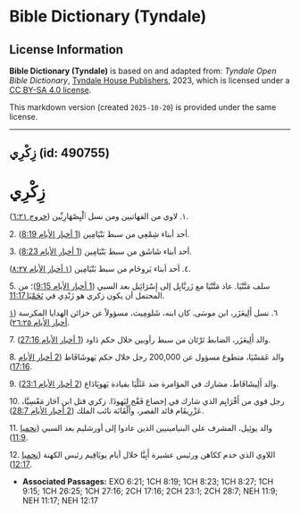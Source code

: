 # Bible Dictionary (Tyndale)

## License Information

**Bible Dictionary (Tyndale)** is based on and adapted from: _Tyndale Open Bible Dictionary_, [Tyndale House Publishers](https://tyndaleopenresources.com/), 2023, which is licensed under a [CC BY-SA 4.0 license](https://creativecommons.org/licenses/by-sa/4.0/legalcode.en).

This markdown version (created `2025-10-20`) is provided under the same license.



--------------------------------

## زِكْرِي (id: 490755)

زِكْرِي
=======

١. لاوي من القهاتيين ومن نسل ٱلْيِصْهَارِيِّين ([خروج ٦:٢١](https://ref.ly/Exod6:21)).

2\. أحد أبناء شِمْعِي من سبط بَنْيَامِين ([1 أخبار الأيام 8:19](https://ref.ly/1Chr8:19)).

3\. أحد أبناء شَاشَق من سبط بَنْيَامِين ([1 أخبار الأيام 8:23](https://ref.ly/1Chr8:23)).

٤. أحد أبناء يَروحَام من سبط بَنْيَامِين ([١ أخبار الأيام ٨:٢٧](https://ref.ly/1Chr8:27)).

5\. سلف مَتَّنْيَا. عاد مَتَّنْيَا مع زَربَّابِل إلى إِسْرَائِيل بعد السبي ([1 أخبار الأيام 9:15](https://ref.ly/1Chr9:15))؛ من المحتمل أن يكون زكري هو زَبْدِي في [نَحَمْيَا 11:17](https://ref.ly/Neh11:17).

٦. نسل أَلِيعَزَر، ابن موسَى. كان ابنه، شَلومِيث، مسؤولاً عن خزائن الهدايا المكرسة ([١ أخبار الأيام ٢٦:٢٥](https://ref.ly/1Chr26:25)).

7\. والد أَلِيعَزَر، الضابط تَرْتَان من سبط رأوبين خلال حكم دَاود ([1 أخبار الأيام 27:16](https://ref.ly/1Chr27:16)).

8\. والد عَمَسْيَا، متطوع مسؤول عن 200,000 رجل خلال حكم يَهوشَافَاط ([2 أخبار الأيام 17:16](https://ref.ly/2Chr17:16)).

9\. والد أَلِيشَافَاطَ، مشارك في المؤامرة ضد عَثَلْيَا بقيادة يَهويَادَاع ([2 أخبار الأيام 23:1](https://ref.ly/2Chr23:1)).

10\. رجل قوي من أَفْرَايِم الذي شارك في إخضاع فَقْح ليَهوذَا. زكري قتل ابن آحَاز مَعْسِيَّا، عَزْرِيقَام قائد القصر، وأَلْقَانَة نائب الملك ([2 أخبار الأيام 28:7](https://ref.ly/2Chr28:7)).

11\. والد يوئِيل، المشرف على البنيامينيين الذين عادوا إلى أورشليم بعد السبي ([نحميا 11:9](https://ref.ly/Neh11:9)).

12\. اللاوي الذي خدم ككاهن ورئيس عشيرة أَبِيَّا خلال أيام يويَاقِيم رئيس الكهنة ([نحميا 12:17](https://ref.ly/Neh12:17)).

* **Associated Passages:** EXO 6:21; 1CH 8:19; 1CH 8:23; 1CH 8:27; 1CH 9:15; 1CH 26:25; 1CH 27:16; 2CH 17:16; 2CH 23:1; 2CH 28:7; NEH 11:9; NEH 11:17; NEH 12:17


